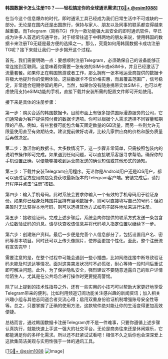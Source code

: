 **韩国数据卡怎么注册TG？——轻松搞定你的全球通讯需求[[TG💪+ @esim1088](https://t.me/s/esim1088)]**

在当今这个信息爆炸的时代，即时通讯工具已经成为我们日常生活中不可或缺的一部分。无论是在国内还是出国旅行，保持与家人、朋友以及同事的联系都变得越来越重要。而Telegram（简称TG）作为一款功能强大且安全的即时通讯软件，早已成为许多人首选的沟通平台。对于经常往返于中韩两地的朋友来说，使用韩国的数据卡来注册TG无疑是最方便的选择之一。那么，究竟如何用韩国数据卡成功注册TG呢？接下来就让我们一步步揭开这个过程。

首先，我们需要明确一点：要想顺利注册Telegram，必须确保自己的设备能够正常连接到互联网。这意味着你需要一张有效的SIM卡或eSIM卡，并且已经激活了流量套餐。如果你正在韩国旅游或者工作，那么拥有一张本地运营商提供的数据卡将极大地提升你的使用体验。这些数据卡不仅价格实惠，而且覆盖范围广，信号稳定，非常适合短期停留的用户。当然，如果你没有随身携带实体SIM卡，也可以考虑使用支持eSIM功能的手机，直接下载并安装所需的配置文件即可开始使用。

接下来是具体的注册步骤：

第一步：购买合适的韩国数据卡。目前市面上有很多提供国际漫游服务的公司，它们通常会为客户提供预付费的数据卡选项。你可以根据个人需求选择不同容量和期限的产品。例如，有些套餐可能包含每天固定数量的GB流量，而另一些则允许无限量使用直至有效期结束。建议提前做好功课，比较几家供应商的价格和服务质量后再做决定。

第二步：激活你的数据卡。大多数情况下，这一步骤非常简单，只需按照包装内的说明书操作即可完成。如果遇到任何问题，可以直接联系客服寻求帮助。确保你的手机设置正确，以便能够接收到运营商发送的确认短信或其他形式的通知。

第三步：下载并安装Telegram应用程序。无论你是Android用户还是iOS用户，都可以通过官方应用商店免费获取最新版本的Telegram客户端。安装完成后，请打开程序并点击“注册”按钮。

第四步：输入手机号码。此时系统会要求你输入一个有效的手机号码用于验证身份。如果你已经身处韩国并且持有当地数据卡，则可以直接填写自己的号码；但如果暂时无法获得本地号码，则可以选择其他方式如电子邮件地址来进行注册。

第五步：接收验证码。完成上述步骤后，系统会向你提供的联系方式发送一条包含六位数验证码的消息。请尽快查收该信息并将代码填入指定位置以继续下一步。

第六步：创建账户资料。最后一步便是完善个人信息部分了，包括设置用户名、密码等基本项目。同时还可以上传头像照片，使界面更加个性化。至此，整个注册流程宣告完毕！

需要注意的是，在整个过程中可能会遇到一些小插曲，比如网络连接中断导致验证码未能及时送达等情况。面对这类突发状况时不必慌张，耐心等待一段时间后重试即可解决问题。此外，为了保护隐私安全，强烈建议不要随意透露自己的账户详情给陌生人，尤其是在公共场合进行操作时更要提高警惕。

除了以上提到的技术性指导之外，还有一些实用的小技巧可以帮助大家更好地享受Telegram带来的便利。比如利用频道订阅功能关注感兴趣的新闻资讯；加入相关兴趣小组与其他志同道合者交流心得；启用双重身份验证机制增强账号安全性等等。总之，只要掌握了正确的使用方法，这款软件绝对能让你的生活变得更加高效便捷。

总结而言，通过韩国数据卡注册Telegram并不是一件难事，只要你遵循上述步骤认真执行，就能快速上手这一强大的社交平台。无论是商务往来还是休闲娱乐，它都能满足你的多样化需求。所以还不赶紧试试看吧！相信不久之后你也会深深爱上这款集简洁美观与实用性强于一体的通讯工具。

[[TG💪+ @esim1088](https://t.me/s/esim1088) ![Image](https://i.postimg.cc/4NQfJmqS/Snipaste-2025-05-13-00-14-12.png)]